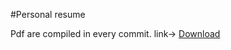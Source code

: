 #Personal resume

Pdf are compiled in every commit.
link-> [Download](https://gitlab.com/nerones/resume/builds/artifacts/master/download?job=build)
